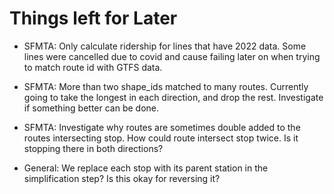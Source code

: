 # Things left for Later 

- SFMTA: Only calculate ridership for lines that have 2022 data. Some lines were cancelled due to covid and cause failing later on when trying to match route id with GTFS data. 

- SFMTA: More than two shape_ids matched to many routes. Currently going to take the longest in each direction, and drop the rest. Investigate if something better can be done. 

- SFMTA: Investigate why routes are sometimes double added to the routes intersecting stop. How could route intersect stop twice. Is it stopping there in both directions?

- General: We replace each stop with its parent station in the simplification step? Is this okay for reversing it?